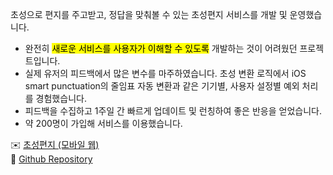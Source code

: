 초성으로 편지를 주고받고, 정답을 맞춰볼 수 있는 초성편지 서비스를 개발 및 운영했습니다.

- 완전히 <mark>새로운 서비스를 사용자가 이해할 수 있도록</mark> 개발하는 것이 어려웠던 프로젝트입니다.
- 실제 유저의 피드백에서 많은 변수를 마주하였습니다. 초성 변환 로직에서 iOS smart punctuation의 줄임표 자동 변환과 같은 기기별, 사용자 설정별 예외 처리를 경험했습니다.
- 피드백을 수집하고 1주일 간 빠르게 업데이트 및 런칭하여 좋은 반응을 얻었습니다.
- 약 200명이 가입해 서비스를 이용했습니다.

✉️ [초성편지 (모바일 웹)](https://chosung-letter.com/)  
🔗 [Github Repository](https://github.com/roundshoulder/cs-letter-frontend)
